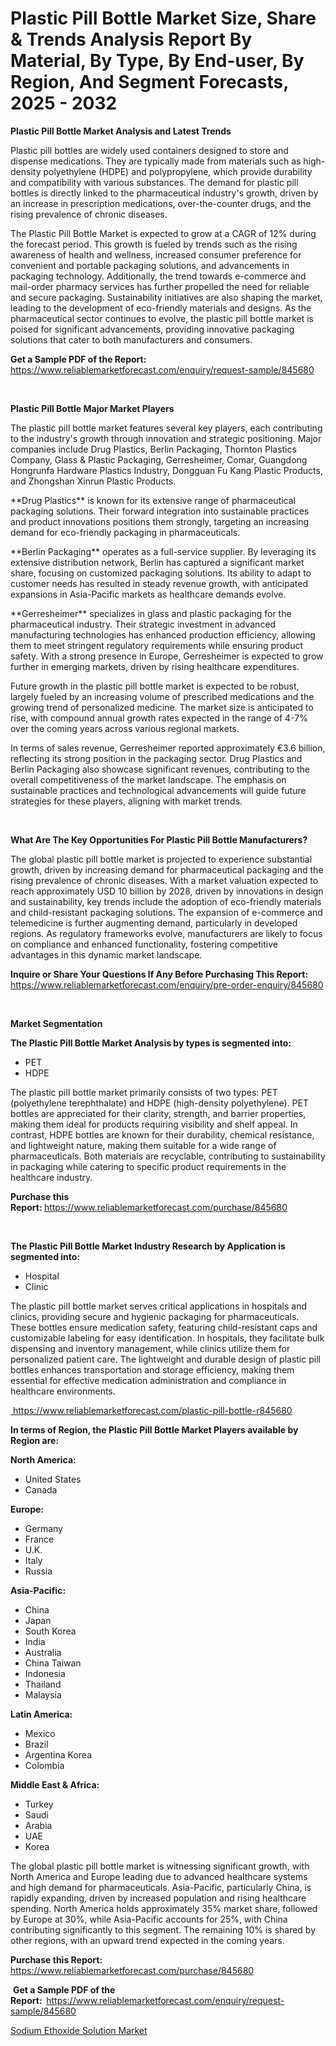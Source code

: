 <p><h1>Plastic Pill Bottle Market Size, Share & Trends Analysis Report By Material, By Type, By End-user, By Region, And Segment Forecasts, 2025 - 2032</h1></p><p><strong>Plastic Pill Bottle Market Analysis and Latest Trends</strong></p>
<p><p>Plastic pill bottles are widely used containers designed to store and dispense medications. They are typically made from materials such as high-density polyethylene (HDPE) and polypropylene, which provide durability and compatibility with various substances. The demand for plastic pill bottles is directly linked to the pharmaceutical industry's growth, driven by an increase in prescription medications, over-the-counter drugs, and the rising prevalence of chronic diseases.</p><p>The Plastic Pill Bottle Market is expected to grow at a CAGR of 12% during the forecast period. This growth is fueled by trends such as the rising awareness of health and wellness, increased consumer preference for convenient and portable packaging solutions, and advancements in packaging technology. Additionally, the trend towards e-commerce and mail-order pharmacy services has further propelled the need for reliable and secure packaging. Sustainability initiatives are also shaping the market, leading to the development of eco-friendly materials and designs. As the pharmaceutical sector continues to evolve, the plastic pill bottle market is poised for significant advancements, providing innovative packaging solutions that cater to both manufacturers and consumers.</p></p>
<p><strong>Get a Sample PDF of the Report:&nbsp;</strong> <a href="https://www.reliablemarketforecast.com/enquiry/request-sample/845680?utm_campaign=2778&utm_medium=2&utm_source=Github&utm_content=ia&utm_term=01042025&utm_id=plastic-pill-bottle">https://www.reliablemarketforecast.com/enquiry/request-sample/845680</a></p>
<p>&nbsp;</p>
<p><strong>Plastic Pill Bottle Major Market Players</strong></p>
<p><p>The plastic pill bottle market features several key players, each contributing to the industry's growth through innovation and strategic positioning. Major companies include Drug Plastics, Berlin Packaging, Thornton Plastics Company, Glass & Plastic Packaging, Gerresheimer, Comar, Guangdong Hongrunfa Hardware Plastics Industry, Dongguan Fu Kang Plastic Products, and Zhongshan Xinrun Plastic Products.</p><p>**Drug Plastics** is known for its extensive range of pharmaceutical packaging solutions. Their forward integration into sustainable practices and product innovations positions them strongly, targeting an increasing demand for eco-friendly packaging in pharmaceuticals.</p><p>**Berlin Packaging** operates as a full-service supplier. By leveraging its extensive distribution network, Berlin has captured a significant market share, focusing on customized packaging solutions. Its ability to adapt to customer needs has resulted in steady revenue growth, with anticipated expansions in Asia-Pacific markets as healthcare demands evolve.</p><p>**Gerresheimer** specializes in glass and plastic packaging for the pharmaceutical industry. Their strategic investment in advanced manufacturing technologies has enhanced production efficiency, allowing them to meet stringent regulatory requirements while ensuring product safety. With a strong presence in Europe, Gerresheimer is expected to grow further in emerging markets, driven by rising healthcare expenditures.</p><p>Future growth in the plastic pill bottle market is expected to be robust, largely fueled by an increasing volume of prescribed medications and the growing trend of personalized medicine. The market size is anticipated to rise, with compound annual growth rates expected in the range of 4-7% over the coming years across various regional markets.</p><p>In terms of sales revenue, Gerresheimer reported approximately €3.6 billion, reflecting its strong position in the packaging sector. Drug Plastics and Berlin Packaging also showcase significant revenues, contributing to the overall competitiveness of the market landscape. The emphasis on sustainable practices and technological advancements will guide future strategies for these players, aligning with market trends.</p></p>
<p>&nbsp;</p>
<p><strong>What Are The Key Opportunities For Plastic Pill Bottle Manufacturers?</strong></p>
<p><p>The global plastic pill bottle market is projected to experience substantial growth, driven by increasing demand for pharmaceutical packaging and the rising prevalence of chronic diseases. With a market valuation expected to reach approximately USD 10 billion by 2028, driven by innovations in design and sustainability, key trends include the adoption of eco-friendly materials and child-resistant packaging solutions. The expansion of e-commerce and telemedicine is further augmenting demand, particularly in developed regions. As regulatory frameworks evolve, manufacturers are likely to focus on compliance and enhanced functionality, fostering competitive advantages in this dynamic market landscape.</p></p>
<p><strong>Inquire or Share Your Questions If Any Before Purchasing This Report:</strong> <a href="https://www.reliablemarketforecast.com/enquiry/pre-order-enquiry/845680?utm_campaign=2778&utm_medium=2&utm_source=Github&utm_content=ia&utm_term=01042025&utm_id=plastic-pill-bottle">https://www.reliablemarketforecast.com/enquiry/pre-order-enquiry/845680</a></p>
<p>&nbsp;</p>
<p><strong>Market Segmentation</strong></p>
<p><strong>The Plastic Pill Bottle Market Analysis by types is segmented into:</strong></p>
<p><ul><li>PET</li><li>HDPE</li></ul></p>
<p><p>The plastic pill bottle market primarily consists of two types: PET (polyethylene terephthalate) and HDPE (high-density polyethylene). PET bottles are appreciated for their clarity, strength, and barrier properties, making them ideal for products requiring visibility and shelf appeal. In contrast, HDPE bottles are known for their durability, chemical resistance, and lightweight nature, making them suitable for a wide range of pharmaceuticals. Both materials are recyclable, contributing to sustainability in packaging while catering to specific product requirements in the healthcare industry.</p></p>
<p><strong>Purchase this Report:&nbsp;</strong><a href="https://www.reliablemarketforecast.com/purchase/845680?utm_campaign=2778&utm_medium=2&utm_source=Github&utm_content=ia&utm_term=01042025&utm_id=plastic-pill-bottle">https://www.reliablemarketforecast.com/purchase/845680</a></p>
<p>&nbsp;</p>
<p><strong>The Plastic Pill Bottle Market Industry Research by Application is segmented into:</strong></p>
<p><ul><li>Hospital</li><li>Clinic</li></ul></p>
<p><p>The plastic pill bottle market serves critical applications in hospitals and clinics, providing secure and hygienic packaging for pharmaceuticals. These bottles ensure medication safety, featuring child-resistant caps and customizable labeling for easy identification. In hospitals, they facilitate bulk dispensing and inventory management, while clinics utilize them for personalized patient care. The lightweight and durable design of plastic pill bottles enhances transportation and storage efficiency, making them essential for effective medication administration and compliance in healthcare environments.</p></p>
<p><a href="https://www.reliablemarketforecast.com/plastic-pill-bottle-r845680?utm_campaign=2778&utm_medium=2&utm_source=Github&utm_content=ia&utm_term=01042025&utm_id=plastic-pill-bottle">&nbsp;https://www.reliablemarketforecast.com/plastic-pill-bottle-r845680</a></p>
<p><strong>In terms of Region, the Plastic Pill Bottle Market Players available by Region are:</strong></p>
<p>
    <p> <strong> North America: </strong>
        <ul>
            <li>United States</li>
            <li>Canada</li>
        </ul>
        </p> 
    <p> <strong> Europe: </strong>
        <ul>
            <li>Germany</li>
            <li>France</li>
            <li>U.K.</li>
            <li>Italy</li>
            <li>Russia</li>
        </ul>
        </p> 
    <p> <strong> Asia-Pacific: </strong>
        <ul>
            <li>China</li>
            <li>Japan</li>
            <li>South Korea</li>
            <li>India</li>
            <li>Australia</li>
            <li>China Taiwan</li>
            <li>Indonesia</li>
            <li>Thailand</li>
            <li>Malaysia</li>
        </ul>
        </p> 
    <p> <strong> Latin America: </strong>
        <ul>
            <li>Mexico</li>
            <li>Brazil</li>
            <li>Argentina Korea</li>
            <li>Colombia</li>
        </ul>
        </p> 
    <p> <strong> Middle East & Africa: </strong>
        <ul>
            <li>Turkey</li>
            <li>Saudi</li>
            <li>Arabia</li>
            <li>UAE</li>
            <li>Korea</li>
        </ul>
    </p>
    </p>
<p><p>The global plastic pill bottle market is witnessing significant growth, with North America and Europe leading due to advanced healthcare systems and high demand for pharmaceuticals. Asia-Pacific, particularly China, is rapidly expanding, driven by increased population and rising healthcare spending. North America holds approximately 35% market share, followed by Europe at 30%, while Asia-Pacific accounts for 25%, with China contributing significantly to this segment. The remaining 10% is shared by other regions, with an upward trend expected in the coming years.</p></p>
<p><strong>Purchase this Report: </strong><a href="https://www.reliablemarketforecast.com/purchase/845680?utm_campaign=2778&utm_medium=2&utm_source=Github&utm_content=ia&utm_term=01042025&utm_id=plastic-pill-bottle">https://www.reliablemarketforecast.com/purchase/845680</a></p>
<p>&nbsp;<strong>Get a Sample PDF of the Report:&nbsp;&nbsp;</strong><a href="https://www.reliablemarketforecast.com/enquiry/request-sample/845680?utm_campaign=2778&utm_medium=2&utm_source=Github&utm_content=ia&utm_term=01042025&utm_id=plastic-pill-bottle">https://www.reliablemarketforecast.com/enquiry/request-sample/845680</a></p>
<p><strong></strong></p>
<p><p><a href="https://github.com/adyawafurber1/Market-Research-Report-List-1/blob/main/sodium-ethoxide-solution-market.md?utm_campaign=2778&utm_medium=2&utm_source=Github&utm_content=ia&utm_term=01042025&utm_id=plastic-pill-bottle">Sodium Ethoxide Solution Market</a></p></p>